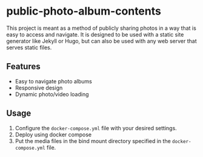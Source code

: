 # public-photo-album-contents

This project is meant as a method of publicly sharing photos in a way that is easy to access and navigate. It is designed to be used with a static site generator like Jekyll or Hugo, but can also be used with any web server that serves static files.

## Features

- Easy to navigate photo albums
- Responsive design
- Dynamic photo/video loading

## Usage

1. Configure the `docker-compose.yml` file with your desired settings.
2. Deploy using docker compose
3. Put the media files in the bind mount directory specified in the `docker-compose.yml` file.
